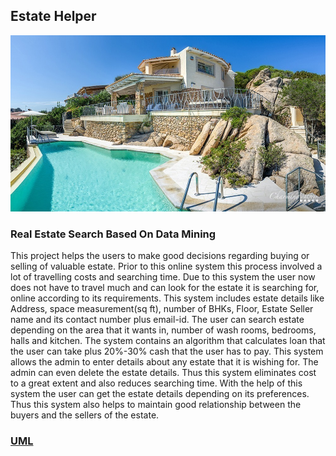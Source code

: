 ## Estate Helper
![img.png](src/main/resources/images/img.png)
### Real Estate Search Based On Data Mining
This project helps the users to make good decisions regarding buying or selling of valuable estate. Prior to this online system this process involved a lot of travelling costs and searching time. Due to this system the user now does not have to travel much and can look for the estate it is searching for, online according to its requirements. This system includes estate details like Address, space measurement(sq ft), number of BHKs, Floor, Estate Seller name and its contact number plus email-id. The user can search estate depending on the area that it wants in, number of wash rooms, bedrooms, halls and kitchen. The system contains an algorithm that calculates loan that the user can take plus 20%-30% cash that the user has to pay. This system allows the admin to enter details about any estate that it is wishing for. The admin can even delete the estate details. Thus this system eliminates cost to a great extent and also reduces searching time. With the help of this system the user can get the estate details depending on its preferences. Thus this system also helps to maintain good relationship between the buyers and the sellers of the estate.
### [UML](https://foo.bar)